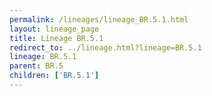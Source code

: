 ```yaml
---
permalink: /lineages/lineage_BR.5.1.html
layout: lineage_page
title: Lineage BR.5.1
redirect_to: ../lineage.html?lineage=BR.5.1
lineage: BR.5.1
parent: BR.5
children: ['BR.5.1']
---
```

